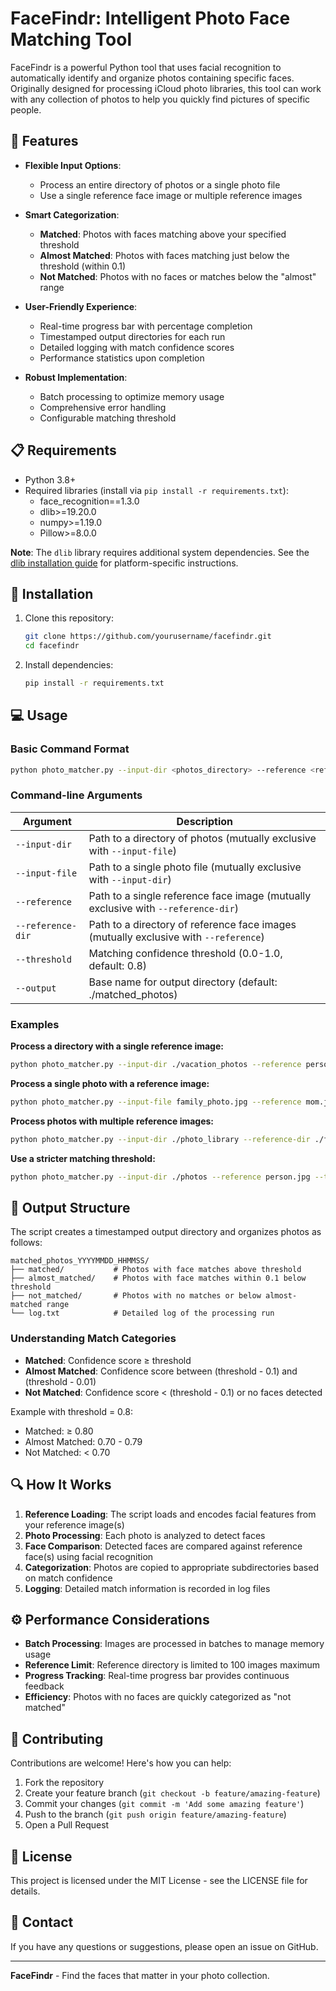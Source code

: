 # FaceFindr: Intelligent Photo Face Matching Tool

FaceFindr is a powerful Python tool that uses facial recognition to automatically identify and organize photos containing specific faces. Originally designed for processing iCloud photo libraries, this tool can work with any collection of photos to help you quickly find pictures of specific people.

## 🌟 Features

- **Flexible Input Options**:
  - Process an entire directory of photos or a single photo file
  - Use a single reference face image or multiple reference images

- **Smart Categorization**:
  - **Matched**: Photos with faces matching above your specified threshold
  - **Almost Matched**: Photos with faces matching just below the threshold (within 0.1)
  - **Not Matched**: Photos with no faces or matches below the "almost" range

- **User-Friendly Experience**:
  - Real-time progress bar with percentage completion
  - Timestamped output directories for each run
  - Detailed logging with match confidence scores
  - Performance statistics upon completion

- **Robust Implementation**:
  - Batch processing to optimize memory usage
  - Comprehensive error handling
  - Configurable matching threshold

## 📋 Requirements

- Python 3.8+
- Required libraries (install via `pip install -r requirements.txt`):
  - face_recognition==1.3.0
  - dlib>=19.20.0
  - numpy>=1.19.0
  - Pillow>=8.0.0

**Note**: The `dlib` library requires additional system dependencies. See the [dlib installation guide](https://github.com/davisking/dlib#installation) for platform-specific instructions.

## 🚀 Installation

1. Clone this repository:
   ```bash
   git clone https://github.com/yourusername/facefindr.git
   cd facefindr
   ```

2. Install dependencies:
   ```bash
   pip install -r requirements.txt
   ```

## 💻 Usage

### Basic Command Format

```bash
python photo_matcher.py --input-dir <photos_directory> --reference <reference_image.jpg> [OPTIONS]
```

### Command-line Arguments

| Argument | Description |
|----------|-------------|
| `--input-dir` | Path to a directory of photos (mutually exclusive with `--input-file`) |
| `--input-file` | Path to a single photo file (mutually exclusive with `--input-dir`) |
| `--reference` | Path to a single reference face image (mutually exclusive with `--reference-dir`) |
| `--reference-dir` | Path to a directory of reference face images (mutually exclusive with `--reference`) |
| `--threshold` | Matching confidence threshold (0.0-1.0, default: 0.8) |
| `--output` | Base name for output directory (default: ./matched_photos) |

### Examples

**Process a directory with a single reference image:**
```bash
python photo_matcher.py --input-dir ./vacation_photos --reference person.jpg --output ./vacation_matches
```

**Process a single photo with a reference image:**
```bash
python photo_matcher.py --input-file family_photo.jpg --reference mom.jpg
```

**Process photos with multiple reference images:**
```bash
python photo_matcher.py --input-dir ./photo_library --reference-dir ./family_faces --threshold 0.7
```

**Use a stricter matching threshold:**
```bash
python photo_matcher.py --input-dir ./photos --reference person.jpg --threshold 0.9
```

## 📁 Output Structure

The script creates a timestamped output directory and organizes photos as follows:

```
matched_photos_YYYYMMDD_HHMMSS/
├── matched/           # Photos with face matches above threshold
├── almost_matched/    # Photos with face matches within 0.1 below threshold
├── not_matched/       # Photos with no matches or below almost-matched range
└── log.txt            # Detailed log of the processing run
```

### Understanding Match Categories

- **Matched**: Confidence score ≥ threshold
- **Almost Matched**: Confidence score between (threshold - 0.1) and (threshold - 0.01)
- **Not Matched**: Confidence score < (threshold - 0.1) or no faces detected

Example with threshold = 0.8:
- Matched: ≥ 0.80
- Almost Matched: 0.70 - 0.79
- Not Matched: < 0.70

## 🔍 How It Works

1. **Reference Loading**: The script loads and encodes facial features from your reference image(s)
2. **Photo Processing**: Each photo is analyzed to detect faces
3. **Face Comparison**: Detected faces are compared against reference face(s) using facial recognition
4. **Categorization**: Photos are copied to appropriate subdirectories based on match confidence
5. **Logging**: Detailed match information is recorded in log files

## ⚙️ Performance Considerations

- **Batch Processing**: Images are processed in batches to manage memory usage
- **Reference Limit**: Reference directory is limited to 100 images maximum
- **Progress Tracking**: Real-time progress bar provides continuous feedback
- **Efficiency**: Photos with no faces are quickly categorized as "not matched"

## 🤝 Contributing

Contributions are welcome! Here's how you can help:

1. Fork the repository
2. Create your feature branch (`git checkout -b feature/amazing-feature`)
3. Commit your changes (`git commit -m 'Add some amazing feature'`)
4. Push to the branch (`git push origin feature/amazing-feature`)
5. Open a Pull Request

## 📄 License

This project is licensed under the MIT License - see the LICENSE file for details.

## 📧 Contact

If you have any questions or suggestions, please open an issue on GitHub.

---

**FaceFindr** - Find the faces that matter in your photo collection. 